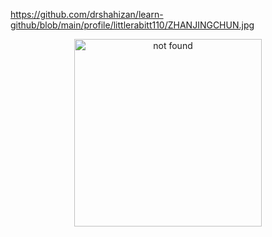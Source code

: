 https://github.com/drshahizan/learn-github/blob/main/profile/littlerabitt110/ZHANJINGCHUN.jpg

<div align="center"> <img src="ZHANJINGCHUN.jpg" width="300" height = "300" alt="not found ">   </div>
